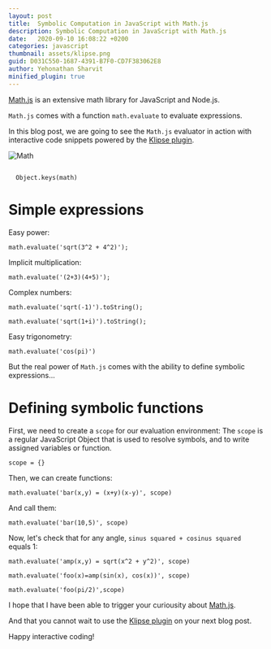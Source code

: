```yaml
---
layout: post
title:  Symbolic Computation in JavaScript with Math.js
description: Symbolic Computation in JavaScript with Math.js
date:   2020-09-10 16:08:22 +0200
categories: javascript
thumbnail: assets/klipse.png
guid: D031C550-1687-4391-B7F0-CD7F383062E8
author: Yehonathan Sharvit
minified_plugin: true
---
```



[Math.js](http://mathjs.org/index.html) is an extensive math library for JavaScript and Node.js.


`Math.js` comes with a function `math.evaluate` to evaluate expressions. 

In this blog post, we are going to see the `Math.js` evaluator in action with interactive code snippets powered by the [Klipse plugin](https://github.com/viebel/klipse).

![Math](https://pi.tedcdn.com/r/pf.tedcdn.com/images/playlists/hated_math_1200x627.jpg?c=1050%2C550&w=1050)

<pre class="hidden"><code class="language-js" data-external-libs="https://raw.githubusercontent.com/josdejong/mathjs/master/dist/math.min.js">
  Object.keys(math)
</code></pre>


# Simple expressions

Easy power:
~~~eval-js
math.evaluate('sqrt(3^2 + 4^2)'); 
~~~

Implicit multiplication:
  
~~~eval-js
math.evaluate('(2+3)(4+5)');  
~~~

Complex numbers:

~~~eval-js
math.evaluate('sqrt(-1)').toString();
~~~

~~~eval-js
math.evaluate('sqrt(1+i)').toString();  
~~~

Easy trigonometry:

~~~eval-js
math.evaluate('cos(pi)')
~~~
But the real power of `Math.js` comes with the ability to define symbolic expressions...

# Defining symbolic functions

First, we need to create a `scope` for our evaluation environment: The `scope` is a regular JavaScript Object that is used to resolve symbols, and to write assigned variables or function.

~~~eval-js
scope = {}
~~~

Then, we can create functions:
~~~eval-js
math.evaluate('bar(x,y) = (x+y)(x-y)', scope)
~~~

And call them:

~~~eval-js
math.evaluate('bar(10,5)', scope)
~~~


Now, let's check that for any angle, `sinus squared + cosinus squared` equals 1:

~~~eval-js
math.evaluate('amp(x,y) = sqrt(x^2 + y^2)', scope)
~~~

~~~eval-js
math.evaluate('foo(x)=amp(sin(x), cos(x))', scope)
~~~


~~~eval-js
math.evaluate('foo(pi/2)',scope)
~~~

I hope that I have been able to trigger your curiousity about [Math.js](http://mathjs.org/index.html). 

And that you cannot wait to use the [Klipse plugin](https://github.com/viebel/klipse) on your next blog post.

Happy interactive coding!

<script src="https://cdnjs.cloudflare.com/ajax/libs/mathjs/7.2.0/math.min.js" integrity="sha512-4VdpCxbABk7wjJb/9z/d3EyibeHwUY0FgHbFO4EiIPVtyyV6llhENCvzRk8SH5D86+Jwm6QLagqRRnEJCd3gJg==" crossorigin="anonymous"></script>
